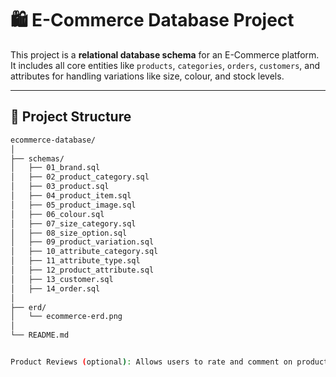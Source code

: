 # 🛍️ E-Commerce Database Project

This project is a **relational database schema** for an E-Commerce platform. It includes all core entities like `products`, `categories`, `orders`, `customers`, and attributes for handling variations like size, colour, and stock levels.

---

## 📁 Project Structure

```bash
ecommerce-database/
│
├── schemas/
│   ├── 01_brand.sql
│   ├── 02_product_category.sql
│   ├── 03_product.sql
│   ├── 04_product_item.sql
│   ├── 05_product_image.sql
│   ├── 06_colour.sql
│   ├── 07_size_category.sql
│   ├── 08_size_option.sql
│   ├── 09_product_variation.sql
│   ├── 10_attribute_category.sql
│   ├── 11_attribute_type.sql
│   ├── 12_product_attribute.sql
│   ├── 13_customer.sql
│   ├── 14_order.sql
│
├── erd/
│   └── ecommerce-erd.png
│
└── README.md


Product Reviews (optional): Allows users to rate and comment on products
